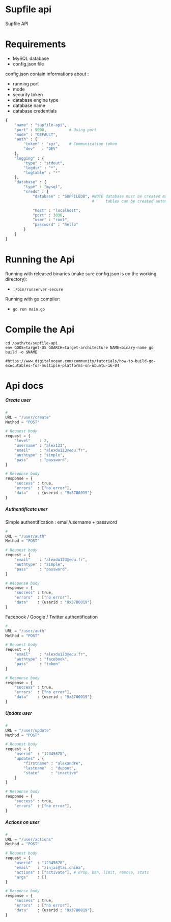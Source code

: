 # Supfile api

Supfile API

# Requirements

- MySQL database
- config.json file


config.json contain informations about :
- running port
- mode
- security token
- database engine type
- database name
- database credentials

```python
{
    "name" : "supfile-api",
    "port" : 9000,          # Using port
    "mode" : "DEFAULT",     
    "auth" : {
        "token" : "xyz",    # Communication token
        "dev"   : "DEV"
    },
    "logging" : {
        "type" : "stdout",
        "logdir" : "*",
        "logtable" : "*"
    },
    "database" : {
        "type" : "mysql",
        "creds" : {
            "database" : "SUPFILEDB", #NOTE database must be created manually
                                      #     tables can be created automatically

            "host" : "localhost",
            "port" : 3036,
            "user" : "root",
            "password" : "hello"
        }
    }
}

```

# Running the Api

Running with released binaries (make sure config.json is on the working directory):

- `./bin/runserver-secure`

Running with go compiler:

- `go run main.go`

# Compile the Api

```shell
cd /path/to/supfile-api
env GOOS=target-OS GOARCH=target-architecture NAME=binary-name go build -o $NAME

#https://www.digitalocean.com/community/tutorials/how-to-build-go-executables-for-multiple-platforms-on-ubuntu-16-04
```

# Api docs

##### Create user

```python
#
URL = "/user/create"
Method = "POST"

# Request body
request = {
    "level"    : 2,
    "username" : "alex123",
    "email"    : "alexdu123@edu.fr",
    "authtype" : "simple",
    "pass"     : "password",
}

# Response body
response = {
    "success" : true,
    "errors"  : ["no error"],
    "data"    : {userid : "9x3780019"}
}
```

##### Authentificate user

Simple authentification : email/username + password

```python
#
URL = "/user/auth"
Method = "POST"

# Request body
request = {
    "email"    : "alexdu123@edu.fr",
    "authtype" : "simple",
    "pass"     : "password",
}

# Response body
response = {
    "success" : true,
    "errors"  : ["no error"],
    "data"    : {userid : "9x3780019"}
}
```

Facebook / Google / Twitter authentification

```python
#
URL = "/user/auth"
Method = "POST"

# Request body
request = {
    "email"    : "alexdu123@edu.fr",
    "authtype" : "facebook",
    "pass"     : "token"
}

# Response body
response = {
    "success" : true,
    "errors"  : ["no error"],
    "data"    : {userid : "9x3780019"}
}
```

##### Update user

```python
#
URL = "/user/update"
Method = "POST"

# Request body
request = {
    "userid"  : "12345678",
    "updates" : {
        "firstname" : "alexandre",
        "lastname"  : "dupont",
        "state"     : "inactive"
    }
}

# Response body
response = {
    "success" : true,
    "errors"  : ["no error"],
}
```

##### Actions on user

```python
#
URL = "/user/actions"
Method = "POST"

# Request body
request = {
    "userid"  : "12345678",
    "email"   : "zinjai@tai.china",
    "actions" : ["activate"], # drop, ban, limit, remove, stats
    "args"    : []
}

# Response body
response = {
    "success" : true,
    "errors"  : ["no error"],
    "data"    : {userid : "9x3780019"},
}
```
